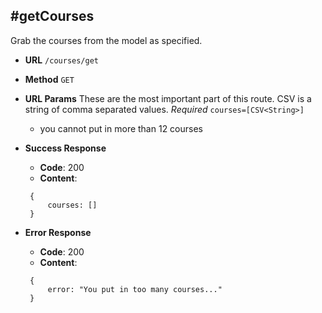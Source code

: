 #getCourses
---
Grab the courses from the model as specified.

* **URL** 
  `/courses/get`

* **Method**
   `GET`
  
* **URL Params**
   These are the most important part of this route. CSV is a string of comma separated values.
   *Required*
   `courses=[CSV<String>]`
    * you cannot put in more than 12 courses
   
* **Success Response**
   * **Code**: 200
   * **Content**: 
   ```
    {
        courses: []
    }
   ```   
   
* **Error Response**
   * **Code**: 200
   * **Content**: 
   ```
    {
        error: "You put in too many courses..."
    }
   ```